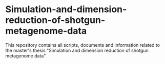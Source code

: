 # Simulation-and-dimension-reduction-of-shotgun-metagenome-data
This repository contains all scripts, documents and information related to the master's thesis "Simulation and dimension reduction of shotgun metagenome data"
